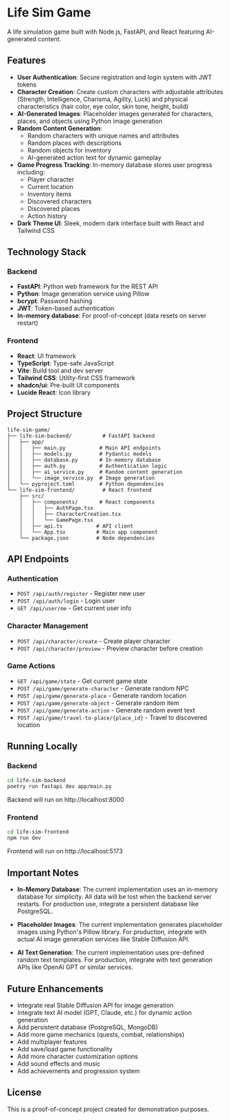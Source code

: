 # Life Sim Game

A life simulation game built with Node.js, FastAPI, and React featuring AI-generated content.

## Features

- **User Authentication**: Secure registration and login system with JWT tokens
- **Character Creation**: Create custom characters with adjustable attributes (Strength, Intelligence, Charisma, Agility, Luck) and physical characteristics (hair color, eye color, skin tone, height, build)
- **AI-Generated Images**: Placeholder images generated for characters, places, and objects using Python image generation
- **Random Content Generation**: 
  - Random characters with unique names and attributes
  - Random places with descriptions
  - Random objects for inventory
  - AI-generated action text for dynamic gameplay
- **Game Progress Tracking**: In-memory database stores user progress including:
  - Player character
  - Current location
  - Inventory items
  - Discovered characters
  - Discovered places
  - Action history
- **Dark Theme UI**: Sleek, modern dark interface built with React and Tailwind CSS

## Technology Stack

### Backend
- **FastAPI**: Python web framework for the REST API
- **Python**: Image generation service using Pillow
- **bcrypt**: Password hashing
- **JWT**: Token-based authentication
- **In-memory database**: For proof-of-concept (data resets on server restart)

### Frontend
- **React**: UI framework
- **TypeScript**: Type-safe JavaScript
- **Vite**: Build tool and dev server
- **Tailwind CSS**: Utility-first CSS framework
- **shadcn/ui**: Pre-built UI components
- **Lucide React**: Icon library

## Project Structure

```
life-sim-game/
├── life-sim-backend/          # FastAPI backend
│   ├── app/
│   │   ├── main.py           # Main API endpoints
│   │   ├── models.py         # Pydantic models
│   │   ├── database.py       # In-memory database
│   │   ├── auth.py           # Authentication logic
│   │   ├── ai_service.py     # Random content generation
│   │   └── image_service.py  # Image generation
│   └── pyproject.toml        # Python dependencies
└── life-sim-frontend/         # React frontend
    ├── src/
    │   ├── components/       # React components
    │   │   ├── AuthPage.tsx
    │   │   ├── CharacterCreation.tsx
    │   │   └── GamePage.tsx
    │   ├── api.ts           # API client
    │   └── App.tsx          # Main app component
    └── package.json         # Node dependencies
```

## API Endpoints

### Authentication
- `POST /api/auth/register` - Register new user
- `POST /api/auth/login` - Login user
- `GET /api/user/me` - Get current user info

### Character Management
- `POST /api/character/create` - Create player character
- `POST /api/character/preview` - Preview character before creation

### Game Actions
- `GET /api/game/state` - Get current game state
- `POST /api/game/generate-character` - Generate random NPC
- `POST /api/game/generate-place` - Generate random location
- `POST /api/game/generate-object` - Generate random item
- `POST /api/game/generate-action` - Generate random event text
- `POST /api/game/travel-to-place/{place_id}` - Travel to discovered location

## Running Locally

### Backend
```bash
cd life-sim-backend
poetry run fastapi dev app/main.py
```
Backend will run on http://localhost:8000

### Frontend
```bash
cd life-sim-frontend
npm run dev
```
Frontend will run on http://localhost:5173

## Important Notes

- **In-Memory Database**: The current implementation uses an in-memory database for simplicity. All data will be lost when the backend server restarts. For production use, integrate a persistent database like PostgreSQL.

- **Placeholder Images**: The current implementation generates placeholder images using Python's Pillow library. For production, integrate with actual AI image generation services like Stable Diffusion API.

- **AI Text Generation**: The current implementation uses pre-defined random text templates. For production, integrate with text generation APIs like OpenAI GPT or similar services.

## Future Enhancements

- Integrate real Stable Diffusion API for image generation
- Integrate text AI model (GPT, Claude, etc.) for dynamic action generation
- Add persistent database (PostgreSQL, MongoDB)
- Add more game mechanics (quests, combat, relationships)
- Add multiplayer features
- Add save/load game functionality
- Add more character customization options
- Add sound effects and music
- Add achievements and progression system

## License

This is a proof-of-concept project created for demonstration purposes.
